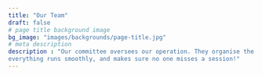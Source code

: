 ```yaml
---
title: "Our Team"
draft: false
# page title background image
bg_image: "images/backgrounds/page-title.jpg"
# meta description
description : "Our committee oversees our operation. They organise the charity, makes sure
everything runs smoothly, and makes sure no one misses a session!"
---
```

